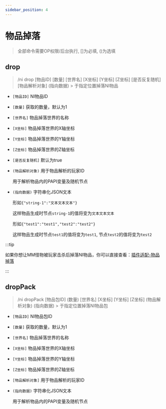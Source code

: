 ```yaml
---
sidebar_position: 4
---
```


# 物品掉落

> 全部命令需要OP权限/后台执行, []为必填, ()为选填

## drop

> /ni drop [物品ID] [数量] [世界名] [X坐标] [Y坐标] [Z坐标] [是否反复随机] [物品解析对象] (指向数据) > 于指定位置掉落NI物品

* `[物品ID]` NI物品ID
* `[数量]` 获取的数量，默认为1
* `[世界名]` 物品掉落世界的名称
* `[X坐标]` 物品掉落世界的X轴坐标
* `[Y坐标]` 物品掉落世界的Y轴坐标
* `[Z坐标]` 物品掉落世界的Z轴坐标
* `[是否反复随机]` 默认为true
* `(物品解析对象)` 用于物品解析的玩家ID
  
  用于解析物品内的PAPI变量及随机节点
* `(指向数据)` 字符串化JSON文本

  形如`{"string-1":"文本文本文本"}`

  这样物品生成时节点`string-1`的值将变为`文本文本文本`

  形如`{"test1":"test1","test2":"test2"}`

  这样物品生成时节点`test1`的值将变为`test1`, 节点`test2`的值将变为`test2`

:::tip

如果你想让MM怪物被玩家击杀后掉落NI物品，你可以直接查看：[插件适配-物品掉落](插件适配/mythicmobs/物品掉落.md)

:::

## dropPack

> /ni dropPack [物品包ID] (数量) [世界名] [X坐标] [Y坐标] [Z坐标] (物品解析对象) (指向数据) > 于指定位置掉落NI物品包

* `[物品ID]` NI物品包ID
* `[数量]` 获取的数量，默认为1
* `[世界名]` 物品掉落世界的名称
* `[X坐标]` 物品掉落世界的X轴坐标
* `[Y坐标]` 物品掉落世界的Y轴坐标
* `[Z坐标]` 物品掉落世界的Z轴坐标
* `[物品解析对象]` 用于物品解析的玩家ID
* `(指向数据)` 字符串化JSON文本

  用于解析物品内的PAPI变量及随机节点
